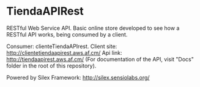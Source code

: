 TiendaAPIRest
=============

RESTful Web Service API. Basic online store developed to see how a RESTful API works, being consumed by a client.

Consumer: clienteTiendaAPIrest.
Client site: http://clientetiendaapirest.aws.af.cm/
Api link: http://tiendaapirest.aws.af.cm/ (For documentation of the API, visit "Docs" folder in the root of this repository).

Powered by Silex Framework: http://silex.sensiolabs.org/
